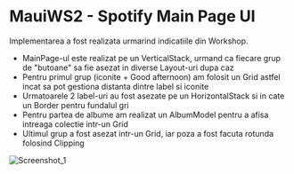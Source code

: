 # MauiWS2 - Spotify Main Page UI

  Implementarea a fost realizata urmarind indicatiile din Workshop.
  - MainPage-ul este realizat pe un VerticalStack, urmand ca fiecare grup
de "butoane" sa fie asezat in diverse Layout-uri dupa caz
  - Pentru primul grup (iconite + Good afternoon) am folosit un Grid astfel 
incat sa pot gestiona distanta  dintre label si iconite
  - Urmatoarele 2 label-uri au fost asezate pe un HorizontalStack si in cate
un Border pentru fundalul gri
  - Pentru partea de albume am realizat un AlbumModel pentru a afisa intreaga
colectie intr-un Grid
  - Ultimul grup a fost asezat intr-un Grid, iar poza a fost facuta rotunda
folosind Clipping

![Screenshot_1](https://user-images.githubusercontent.com/94044661/209367745-80e44d94-b4ce-4209-b219-463885760ed9.png)
